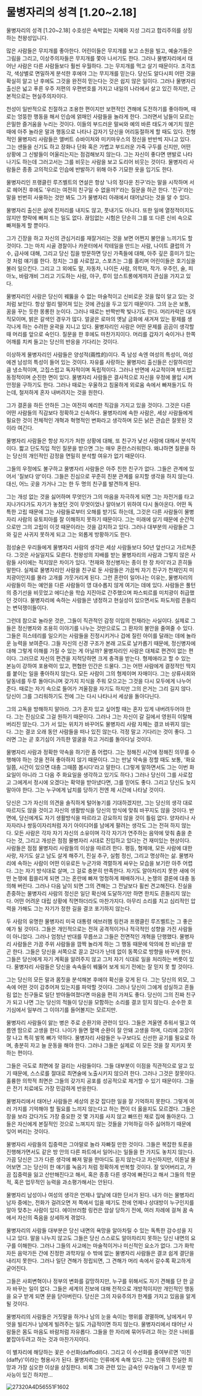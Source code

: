 # 물병자리의 성격 [1.20~2.18]

물병자리의 성격 [1.20~2.18]
수호성은 속박없는 지혜와 지성 그리고 합리주의를 상징하는 천왕성입니다.

많은 사람들은 무지개를 좋아한다. 어린이들은 무지개를 보고 소원을 빌고, 예술가들은 그림을 그리고, 이상주의자들은 무지개를 쫓아 나서기도 한다. 그러나 물병자리에서 태어난 사람은 다른 사람들보다 훨씬 우월하다. 그는 무지개를 먹고 살기 때문이다. 조각조각, 색상별로 면밀하게 분석한 후에야 그는 무지개를 믿는다. 당신도 알다시피 어떤 것을 확실히 알고 난 후에도 그것을 완전히 믿는다는 것은 쉽지 않은 일이다. 그러나 물병자리 출신은 넓고 푸른 우주 저편의 우편번호를 가지고 내일의 나라에서 살고 있긴 하지만, 근본적으로는 현실주의자이다. 

천성이 일반적으로 친절하고 조용한 편이지만 보편적인 견해에 도전하기를 좋아하며, 때로는 엉뚱한 행동을 해서 인습에 얽매인 사람들을 놀라게 한다. 그러면서 남들이 모르는 은밀한 즐거움을 누리는 것이다. 이들의 부드러운 말씨와 예의 바른 태도가 예기치 않은 때에 아주 놀라운 말과 행동으로 나타나 갑자기 당신을 어리둥절하게 할 때도 있다. 전형적인 물병자리 사람들은 앨버트 슈바이처와 미키마우스의 정신을 반반씩 지니고 있다. 그는 샌들을 신기도 하고 장화나 단화 혹은 가볍고 부드러운 가죽 구두를 신지만, 어떤 상황에 그 신발들이 어울리는지는 점검해보지 않는다. 그는 자신이 좋다면 맨발로 나타나기도 하는데 그러고서는 그를 비웃는 사람을 보고 도리어 비웃는 것이다. 물병자리 사람들은 종종 고의적으로 인습에 반발하기 위해 아주 기묘한 옷을 입기도 한다.

물병자리인 프랭클린 루즈벨트의 연설은 항상 '나의 정다운 친구'라는 말을 시작하며 서로 헤어진 후에도 '우리는 여전히 친구일 수 없을까?'라는 질문을 하곤 한다. '친구'라는 말을 빈번히 사용하는 것만 봐도 그가 물병자리 아래에서 태어났다는 것을 알 수 있다. 

물병자리 출신은 삶에 진저리를 내지도 않고, 풋내기도 아니다. 또한 일에 열정적이지도 않지만 향락에 빠져 드는 일도 없다. 끊임없는 시험은 단순히 그를 또 다른 신비 속으로 빠져들게 할 뿐이다.

그가 긴장을 하고 자신의 관심거리를 재잘거리는 것을 보면 어쩐지 불안을 느끼기도 할 것이다. 그는 마치 시골 경찰이나 카운터에서 칵테일을 만드는 사람, 나이트 클럽의 가수, 급사에 대해, 그리고 당신 집을 방문하면 당신 가족들에 대해, 아주 깊은 흥미가 있는 것 처럼 얘기를 한다. 정치는 그를 사로잡고, 스포츠는 그를 홀리며 어린이들은 호기심을 불러 일으킨다. 그리고 그 외에도 말, 자동차, 나이든 사람, 의학자, 작가. 우주인, 술, 피아노, 바람개비 그리고 기도하는 사람, 야구, 루이 암스트롱에게까지 관심을 가지고 있다.

물병자리인 사람은 당신이 꿰뚫을 수 없는 마술적이고 신비로운 것을 많이 알고 있는 것 처럼 보인다. 항상 멀리 떨어져 있는 것에 관심을 두고 있기 때문이다. 그의 눈은 보통, 꿈을 꾸는 듯한 몽롱한 눈이다. 그러나 때로는 반짝반짝 빛나기도 한다. 머리카락은 대개 직모이며, 밝은 갈색인 경우가 많다. 얼굴은 로마의 옛날 금화에 새겨져 있는 황제를 생각나게 하는 수려한 윤곽을 지니고 있다. 물병자리인 사람은 어떤 문제를 곰곰이 생각할 때 머리를 앞으로 숙인다. 질문을 한 후에도 마찬가지이다. 머리를 갑자기 숙이거나 한쪽 어깨를 치켜 들고는 당신의 반응을 기다리는 것이다.

이상하게 물병자리인 사람들은 양성적(兩性的)이다. 즉 남성 속엔 여성의 특성이, 여성에겐 남성의 특성이 들어 있는 것이다. 자유를 사랑하는 물병자리 출신들은 신랄하리만큼 냉소적이며, 고집스럽고 독자적이며 독립적이다. 그러나 반면에 사교적이며 부드럽고 동정적이며 순진한 면이 있다. 물병자리 사람들은 결사적으로 자신을 우정에 몰입 시켜 안정을 구하기도 한다. 그러나 때로는 우울하고 침울하게 외로움 속에서 빠져들기도 하는데, 철저하게 혼자 내버려지는 것을 원한다. 

그가 결혼을 하든 안하든 그는 여전히 예리한 직감을 가지고 있을 것이다. 그것은 다른 어떤 사람들의 직감보다 정확하고 신속하다. 물병자리에 속한 사람은, 세상 사람들에게 필요한 것이 전체적인 개혁과 혁명적인 변화라고 생각하며 모든 낡은 관습은 잘못된 것이라 여긴다. 

물병자리 사람들은 항상 자기가 처한 상황에 대해, 또 친구가 낯선 사람에 대해서 분석적이다. 짧고 단도직입 적인 질문을 받으면 그는 매우 혼란스러워한다. 왜냐하면 질문을 하는 당신의 개인적인 감정을 면밀히 분석할 여유가 없기 때문이다. 

그들의 우정에도 불구하고 물병자리 사람들은 아주 친한 친구가 없다. 그들은 관계에 있어서 '질보다 양'이다. 그들은 진심으로 꾸준히 친분 관계를 유지할 생각을 하지 않는다. 대신, 어느 곳을 가거나 그는 한 두 명의 친구를 발견하게 된다.

그는 개성 없는 것을 싫어하며 무엇인가 그의 마음을 자극하게 되면 그는 자전거를 타고 지나가다가도 자기가 놓쳤던 것이 무엇이었나 알아보기 위하여 다시 돌아온다. 어떤 독특한 고립 때문에 그는 사람들로부터 오해를 받기도 하는데, 그것은 다른 사람들이 물병자리 사람의 유토피아를 잘 이해하지 못하기 때문이다. 그는 미래에 살기 때문에 순간적으로만 그의 고립이 이것 때문이라는 것을 감지하고 있다. 그러나 대부분의 사람들은 그와 깊은 사귀지 못하게 되고 그는 외롭게 방황하기도 한다. 

점성술은 우리들에게 물병자리 사람의 생각은 세상 사람들보다 50년 앞선다고 가르쳐준다. 그것은 사실일지도 모른다. 천왕성의 지배를 받는 물병자리의 사람과 그렇지 않은 사람들 사이에는 적지않은 차이가 있다. '천재와 정신병자는 종이 한 장 차이'라고 흔히들 말한다. 실제로 물병자리인 사람을 친구로 둔 사람들은 가끔씩 자기 친구가 천재인지 미치광이인지를 몰라 고개를 갸웃거리게 된다. 그런 혼란이 일어나는 이유는, 물병자리의 사람들이 하는 예언을 다른 사람들이 영 대수롭지 않게 여기는 데에 있다. 사람들은 풀턴의 증기선을 비웃었고 에디슨을 학습 지진아로 간주했으며 파스퇴르를 미치광이 취급했던 것이다. 물병자리에 속하는 사람들은 냉정하고 현실성이 있으면서도 파도처럼 흔들리는 변덕쟁이들이다. 

그런데 참으로 놀라운 것은, 그들이 직관적인 감정 이입의 천재라는 사실이다. 실제로 그들은 정신병자와 조용히 이야기를 나누는 것만으로도 그 환자의 불안을 줄여줄 수 있다. 그들은 히스테리를 일으키는 사람들을 진정시키거나 겁에 질린 아이를 달래는 데에 놀라운 능력을 보여준다. 그들 자신의 신경 구조가 본래 고도로 날카롭기 때문에, 정신병자에 대해 그렇게 이해를 가질 수 있는 게 아닐까? 
물병자리인 사람은 대체로 편견이 없는 편이다. 그러므로 자신의 편견을 지적당하면 크게 충격을 받는다. 형제애라고 할 수 있는 본능이 강하여 포용력이 있고, 편협한 인간은 드물다. 그는 어떤 사람에게 결정적인 딱지를 붙이는 일을 좋아하지 않는다. 모든 사람이 그의 형제이며 자매이다. 그는 상류사회와 달동네를 두루 돌아다니며 갖가지 지식을 주워 모으고는 그것을 다시 모두에게 나누어 준다. 때로는 자기 속으로 들어가 겨울잠을 자기도 하지만 그의 은거는 그리 길지 않다. 당신이 그를 그리워하기도 전에 그는 다시 나타나서 세상을 돌아다닌다. 

그의 고독을 방해하지 말아라. 그가 혼자 있고 싶어할 때는 혼자 있게 내버려두어야 한다. 그는 진심으로 그걸 원하기 때문이다. 그러나 그는 자신이 갈 길에서 영원히 이탈해 버리진 않는다. 그가 서 있는 위치가 바꾸어도 물병자리 사람 자체는 결코 바뀌지 않는다. 그는 결코 오래 동안 사람들을 떠나 있진 않는다. 걱정 말고 기다리는 것이 좋다. 그러면 그는 곧 호기심이 가득한 얼굴을 하고 거리를 돌아다닐 것이다.

물병자리 사람과 정확한 약속을 하기란 좀 어렵다. 그는 정해진 시간에 정해진 의무를 수행해야 하는 것을 전혀 좋아하지 않기 때문이다. 그는 만날 약속을 정할 때도 보통, '화요일쯤, 시간이 있으면 대충 그때쯤 봅시다'라고 말한다. (그렇게 말하면서도 그는 이번 화요일이 아니라 그 다음 주 화요일을 생각하고 있기도 하다.) 그러나 당신이 그를 사로잡고 그에게서 정시에 오겠다는 확약을 받아냈다면, 그를 믿어도 좋다. 그리고 당신도 늦지 말아야 한다. 그는 누구에게 납치를 당하기 전엔 제 시간에 나타날 것이다.

당신은 그가 자신의 의견을 솔직하게 털어놓기를 기대하겠지만, 그는 당신의 생각 대로 따르지도 않을 것이고 자신의 생활방식을 당신의 방식에 맞춰 바꾸지도 않을 것이다. 반면에, 당신에게도 자기 생활방식을 따르라고 강요하지 않을 것이 틀림 없다. 양자리나 사자자리나 쌍둥이자리처럼 자기 아이디어를 남에게 팔려는 생각도 그는 전혀 하지 않는다. 모든 사람은 각자 자기 자신의 소유이며 각각 자기가 연주하는 음악에 맞춰 춤을 춘다는 것, 그리고 개성은 점점 물병자리 시대로 진입하고 있다는 건 재미있는 현상이다. 사람들은 점점 물병자리 사람들의 이상을 따르려 한다. 평등, 형제애, 모든 사람에 대한 사랑, 자기도 살고 남도 살게 해주기, 진실 추구, 실험 정신, 그리고 명상하는 삶. 물병자리에 속하는 사람이 어떤 이유로든 누군가와 격렬하게 싸우는 모습을 보기란 아주 어렵다. 그는 자기 방식대로 살며, 그 걸로 충분히 만족한다. 자기도 알아차리지 못한 새에 어떤 논쟁에 휩쓸리게 되면 그는 혼란에 빠져 멍청하게 패배하거나, 논쟁의 결론에 대충 동의해 버린다. 그러나 다음 날이 되면 그의 견해는 그 전날보다 휠씬 견고해진다. 진실을 존중하는 물병자리 사람의 정신은 일단 확신에 도달하기만 하면 한치도 흔들리지 않는다. 어떤 어려운 대립 상황에 직면하더라도 마찬가지다. 아무리 소리를 치고 심리적인 압력을 가해도 그는 자기가 정한 길을 결코 포기하지 않는다. 

두 사람의 유명한 물병자리 미국 대통령 에브러햄 링컨과 프랭클린 루즈벨트는 그 좋은 예가 될 것이다. 그들은 개인적으로는 전혀 공격적이거나 적극적인 성향을 가진 사람들이 아니었다. 그러나 엄청난 반대를 무릅쓰고 그들은 전면적인 개혁을 단행했다. 물병자리 사람들은 가끔 주위 사람들을 깜짝 놀라게 하는 그 행동 때문에 악의에 찬 비난을 받곤 한다. 그들은 당신을 서쪽으로 끌고 갔다가 난데 없이 동쪽으로 방향을 바꾸게 한다. 그들은 당신에게 자기 계획을 알려주지 않고 그저 자기 식대로 일을 처리하는 버릇이 있다. 물병자리 사람들은 당신을 속속들이 꿰뚫어 보게 되기 전에는 잘 믿지 못 할 것이다. 

그는 당신의 모든 말과 몸짓을 분석해본 후에야 확신을 갖게 된 다. 그는 당신의 외모, 그 속에 어떤 것이 감추어져 있는지를 파악할 것이다. 그러나 당신이 그에게 성실하고 흔들림 없는 친구들로 일단 받아들여졌다면 마음을 편히 가져도 좋다. 당신이 그의 진짜 친구가 되고 나면 그는 당신의 적들이 당신을 모함하는 소리를 결코 믿지 않는다. 순수한 호기심에서 일부러 그 이야기를 들어볼지는 모르지만. 

물병자리 사람들이 앓는 병은 주로 순환기와 관련이 있다. 그들은 겨울엔 추워서 떨고 여름엔 땀으로 고생을 한다. 나이가 들면 혈액 순환이 잘 안돼 고생을 하며, 다리에 고장이 잘 나고 특히 발목 뼈가 약하다. 물병자리 사람들은 누구보다도 신선한 공기를 필요로 하며, 충분히 자고 늘 운동을 해야 한다. 그러나 그들은 실제로 이 모든 것을 잘 지키지 못하는 편이다. 

그들은 극도로 최면에 잘 걸리는 사람들이다. 그들 대부분이 이점을 직관적으로 알고 있기 때문에, 스스로를 절대로 최면술에 노출시키지 않으려 한다. 그러나 그것은 잘못이다. 훌륭한 의학적 최면은 그들의 갖가지 공포를 성공적으로 제거할 수 있기 때문이다. 그들은 전기 치료에도 가장 민감하게 반응한다. 

물병자리에서 태어난 사람들은 세상의 온갖 잡다한 일을 잘 기억하지 못한다. 그렇게 여러 가지를 기억해야 할 필요를 느끼지 않는다고 하는 편이 더 옳을지도 모르겠다. 그들은 장을 보라 갔다가도 가장 중요한 것 몇 가지를 사지 않고 빠뜨린 채로 집에 돌아온다. 그들은 자신에게 본질적인 것으로 느껴지지 않는 것들을 기억하길 아주 싫어하기 때문에 잊어 버리는 것이다. 

물병자리 사람들의 집중력은 그야말로 놀라 자빠질 만한 것이다. 그들은 복잡한 토론을 진행해가면서도 같은 방 안의 다른 파트에서 일어나는 일들을 한 가지도 놓치지 않는다. 가끔 당신은 그가 다른 생각에 빠져 말을 한마디도 듣지 않는다고 자신하지만, 이튼날 물어보면 그는 당신이 한 얘기를 녹음기 처럼 정확하게 반복할 것이다. 잘 잊어버리고, 가끔 집중력을 잃고 산만해진다고 해서, 혹은 종종 다른 생각에 빠진다고 해서 그들의 학문적, 혹은 업무적인 능력을 과소평가해서는 안된다.

물병자리 남성이나 여성의 생각은 언제나 앞날에 대한 단서가 된다. 내가 아는 물병자리 남자 중에는, 전화가 걸려오면 저 쪽에서 입을 떼기도 전에 언제나 상대방이 누구인지를 알아 맞추는 사람이 있다. 에이브러함 링컨은 암살 당하기 전에, 여러 차례에 걸쳐 꿈 속에서 자신의 죽음을 상세하게 겪었다. 

물병자리의 사람들 대부분은 당신 내면의 욕망을 알아차릴 수 있는 독특한 감수성을 지니고 있다. 말을 나누지 않고도 그들은 당신 스스로도 알아차리지 못하는 당신 내면의 요구를 이해한다. 그러나 그들의 사고에는 마술적이거나 미신적인 요소가 없다. 그가 화학자든 음악가든 간에 진정한 과학자일 수 밖에 없는 물병자리 사람들은 결코 쉽게 결단을 내리지 못한다. 그러나 일단 견해가 정립되면, 그 견해가 머리 속에서 갈수록 확고하게 굳어진다. 

그들은 사회변혁이나 정부의 변화를 갈망하지만, 누구를 위해서도 자기 견해를 단 한 글자 바꾸는 일이 없다. 그들은 세계의 진보에 대해 전적으로 개방적이지만 개인적인 행동을 요구 받게 되면 문을 닫아버린다. 당신은 그의 자유주의가 한계를 가지고 있음을 알게 될 것이다. 

물병자리의 사람들은 거짓말을 하거나 남의 눈을 속이는 행위를 경멸하며, 남에게서 무엇을 빌리거나 남에게 빌려주는 일도 가급적이면 하지 않는다. 물병자리에서 태어난 사람들은 몸도 마음도 바람처럼 자유롭다. 그들을 한 자리에 묶어두려고 하는 것은 나비를 붙잡아두려고 하는 것과 마찬가지이다. 

이 별자리에 해당하는 꽃은 수선화(daffodil)다. 그리고 이 수선화를 줄여부르면 '미친(daffy)'이라는 형용사가 된다. 물병자리는 인류에게 속해 있다. 그는 인류의 진실한 희망과 가장 심오한 이상을 상징한다. 비록 그와 관련 있는 금속인 우라늄이 그 무서운 방사능이 있긴 하지만...

![27320A4D56551F1602](../../_resources/27320A4D56551F1602)